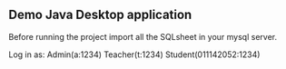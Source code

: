 ## Demo Java Desktop application

Before running the project import all the SQLsheet in your mysql server.

Log in as:
Admin(a:1234)
Teacher(t:1234)
Student(011142052:1234)
